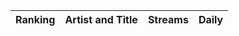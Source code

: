 <html>
  <body>
    <table id="albumTable">
      <thead>
        <tr>
          <th>Ranking</th>
          <th>Artist and Title</th>
          <th>Streams</th>
          <th>Daily</th>
        </tr>
      </thead>
      <tbody>
        <!-- Table rows will be inserted here -->
      </tbody>
    </table>
    <script src="{{ '/assets/js/album-pull.js' | relative_url }}"></script>
  </body>
</html>